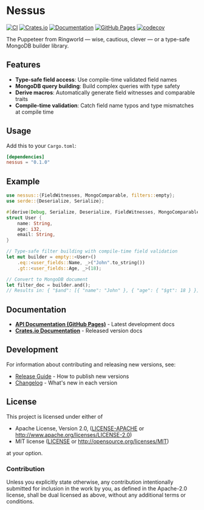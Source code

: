 # Nessus

[![CI](https://github.com/cchantep/nessus/workflows/CI/badge.svg)](https://github.com/cchantep/nessus/actions)
[![Crates.io](https://img.shields.io/crates/v/nessus.svg)](https://crates.io/crates/nessus)
[![Documentation](https://docs.rs/nessus/badge.svg)](https://docs.rs/nessus)
[![GitHub Pages](https://img.shields.io/badge/docs-GitHub%20Pages-blue)](https://cchantep.github.io/nessus/nessus/)
[![codecov](https://codecov.io/gh/cchantep/nessus/branch/master/graph/badge.svg)](https://codecov.io/gh/cchantep/nessus)

The Puppeteer from Ringworld — wise, cautious, clever — or a type-safe MongoDB builder library.

## Features

- **Type-safe field access**: Use compile-time validated field names
- **MongoDB query building**: Build complex queries with type safety
- **Derive macros**: Automatically generate field witnesses and comparable traits
- **Compile-time validation**: Catch field name typos and type mismatches at compile time

## Usage

Add this to your `Cargo.toml`:

```toml
[dependencies]
nessus = "0.1.0"
```

## Example

```rust
use nessus::{FieldWitnesses, MongoComparable, filters::empty};
use serde::{Deserialize, Serialize};

#[derive(Debug, Serialize, Deserialize, FieldWitnesses, MongoComparable)]
struct User {
    name: String,
    age: i32,
    email: String,
}

// Type-safe filter building with compile-time field validation
let mut builder = empty::<User>()
    .eq::<user_fields::Name, _>("John".to_string())
    .gt::<user_fields::Age, _>(18);

// Convert to MongoDB document  
let filter_doc = builder.and();
// Results in: { "$and": [{ "name": "John" }, { "age": { "$gt": 18 } }] }
```

## Documentation

- **[API Documentation (GitHub Pages)](https://cchantep.github.io/nessus/nessus/)** - Latest development docs
- **[Crates.io Documentation](https://docs.rs/nessus)** - Released version docs

## Development

For information about contributing and releasing new versions, see:

- [Release Guide](RELEASE.md) - How to publish new versions
- [Changelog](CHANGELOG.md) - What's new in each version

## License

This project is licensed under either of

- Apache License, Version 2.0, ([LICENSE-APACHE](LICENSE-APACHE) or <http://www.apache.org/licenses/LICENSE-2.0>)
- MIT license ([LICENSE](LICENSE) or <http://opensource.org/licenses/MIT>)

at your option.

### Contribution

Unless you explicitly state otherwise, any contribution intentionally submitted for inclusion in the work by you, as defined in the Apache-2.0 license, shall be dual licensed as above, without any additional terms or conditions.
